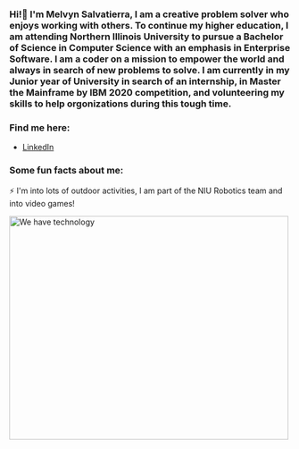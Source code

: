 ### Hi!👋 I'm Melvyn Salvatierra, I am a creative problem solver who enjoys working with others. To continue my higher education, I am attending Northern Illinois University to pursue a Bachelor of Science in Computer Science with an emphasis in Enterprise Software. I am a coder on a mission to empower the world and always in search of new problems to solve. I am currently in my Junior year of University in search of an internship, in Master the Mainframe by IBM 2020 competition, and volunteering my skills to help orgonizations during this tough time.


### Find me here:
- [LinkedIn](https://www.linkedin.com/in/melvyns/)

### Some fun facts about me:
:zap: I'm into lots of outdoor activities, I am part of the NIU Robotics team and into video games!

<html>
  <body>
    <img src="https://media2.giphy.com/media/CTX0ivSQbI78A/giphy.gif" alt = "We have technology "width="500" height="400">
  </body>
</html>

<!--
**Msal44/Msal44** is a ✨ _special_ ✨ repository because its `README.md` (this file) appears on your GitHub profile.

Here are some ideas to get you started:

- 🔭 I’m currently working on ...
- 🌱 I’m currently learning ...
- 👯 I’m looking to collaborate on ...
- 🤔 I’m looking for help with ...
- 💬 Ask me about ...
- 📫 How to reach me: ...
- 😄 Pronouns: ...
- ⚡ Fun fact: ...
-->
